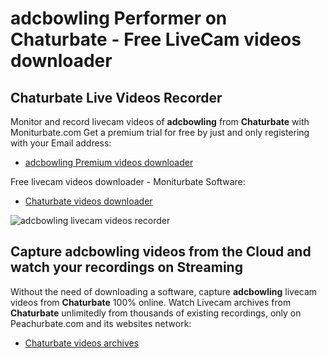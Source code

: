 # adcbowling Performer on Chaturbate - Free LiveCam videos downloader

## Chaturbate Live Videos Recorder

Monitor and record livecam videos of **adcbowling** from **Chaturbate** with Moniturbate.com
Get a premium trial for free by just and only registering with your Email address:
* [adcbowling Premium videos downloader](https://moniturbate.com/request-demo-licence-key.html)

Free livecam videos downloader - Moniturbate Software:
* [Chaturbate videos downloader](https://moniturbate.com/moniturbate-download-software.html)

![adcbowling livecam videos recorder](https://peachurnet.com/templates/moniturbate-software.png)


## Capture adcbowling videos from the Cloud and watch your recordings on Streaming

Without the need of downloading a software, capture **adcbowling** livecam videos from **Chaturbate** 100% online.
Watch Livecam archives from **Chaturbate** unlimitedly from thousands of existing recordings, only on Peachurbate.com and its websites network:
* [Chaturbate videos archives](https://peachurnet.com/)